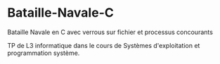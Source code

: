 # Bataille-Navale-C
Bataille Navale en C avec verrous sur fichier et processus concourants 

TP de L3 informatique dans le cours de Systèmes d'exploitation et programmation système.
